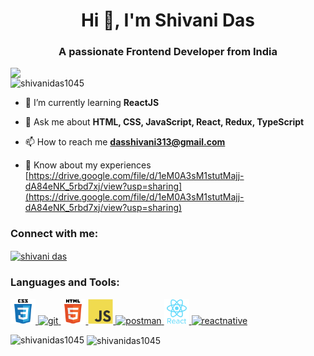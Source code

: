 <h1 align="center">Hi 👋, I'm Shivani Das</h1>
<h3 align="center">A passionate Frontend Developer from India</h3>
<img align="left" width="400" src="https://media0.giphy.com/media/NgurY1o4z080Jfoyzw/giphy.gif?cid=6c09b952jj9hl63hur018osv2g64hybro8ai6bvhuk17rh3x&ep=v1_stickers_related&rid=giphy.gif&ct=s">

<p align="left"> <img src="https://komarev.com/ghpvc/?username=shivanidas1045&label=Profile%20views&color=0e75b6&style=flat" alt="shivanidas1045" /> </p>

- 🌱 I’m currently learning **ReactJS**

- 💬 Ask me about **HTML, CSS, JavaScript, React, Redux, TypeScript**

- 📫 How to reach me **dasshivani313@gmail.com**

- 📄 Know about my experiences [https://drive.google.com/file/d/1eM0A3sM1stutMajj-dA84eNK_5rbd7xj/view?usp=sharing](https://drive.google.com/file/d/1eM0A3sM1stutMajj-dA84eNK_5rbd7xj/view?usp=sharing)

<h3 align="left">Connect with me:</h3>
<p align="left">
<a href="https://linkedin.com/in/shivani das" target="blank"><img align="center" src="https://raw.githubusercontent.com/rahuldkjain/github-profile-readme-generator/master/src/images/icons/Social/linked-in-alt.svg" alt="shivani das" height="30" width="40" /></a>
</p>

<h3 align="left">Languages and Tools:</h3>
<p align="left"> <a href="https://www.w3schools.com/css/" target="_blank" rel="noreferrer"> <img src="https://raw.githubusercontent.com/devicons/devicon/master/icons/css3/css3-original-wordmark.svg" alt="css3" width="40" height="40"/> </a> <a href="https://git-scm.com/" target="_blank" rel="noreferrer"> <img src="https://www.vectorlogo.zone/logos/git-scm/git-scm-icon.svg" alt="git" width="40" height="40"/> </a> <a href="https://www.w3.org/html/" target="_blank" rel="noreferrer"> <img src="https://raw.githubusercontent.com/devicons/devicon/master/icons/html5/html5-original-wordmark.svg" alt="html5" width="40" height="40"/> </a> <a href="https://developer.mozilla.org/en-US/docs/Web/JavaScript" target="_blank" rel="noreferrer"> <img src="https://raw.githubusercontent.com/devicons/devicon/master/icons/javascript/javascript-original.svg" alt="javascript" width="40" height="40"/> </a> <a href="https://postman.com" target="_blank" rel="noreferrer"> <img src="https://www.vectorlogo.zone/logos/getpostman/getpostman-icon.svg" alt="postman" width="40" height="40"/> </a> <a href="https://reactjs.org/" target="_blank" rel="noreferrer"> <img src="https://raw.githubusercontent.com/devicons/devicon/master/icons/react/react-original-wordmark.svg" alt="react" width="40" height="40"/> </a> <a href="https://reactnative.dev/" target="_blank" rel="noreferrer"> <img src="https://reactnative.dev/img/header_logo.svg" alt="reactnative" width="40" height="40"/> </a> </p>

<p><img align="left" src="https://github-readme-stats.vercel.app/api/top-langs?username=shivanidas1045&show_icons=true&locale=en&layout=compact" alt="shivanidas1045" /></p>

<p>&nbsp;<img align="center" src="https://github-readme-stats.vercel.app/api?username=shivanidas1045&show_icons=true&locale=en" alt="shivanidas1045" /></p>

